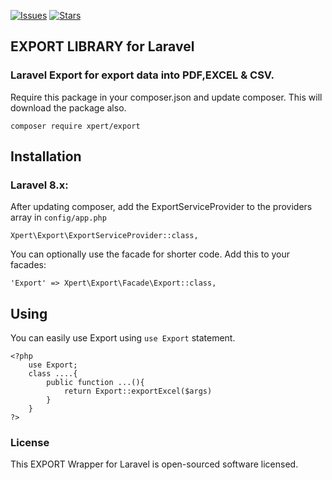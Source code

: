 [![Issues](https://img.shields.io/github/issues/hemantjr/package-export?style=flat-square)](https://github.com/hemantjr/package-export/issues)
[![Stars](https://img.shields.io/github/stars/hemantjr/package-export?style=flat-square)](https://github.com/hemantjr/package-export/stargazers)
## EXPORT LIBRARY for Laravel

###
### Laravel Export for export data into PDF,EXCEL & CSV.

Require this package in your composer.json and update composer. This will download the package also.

    composer require xpert/export

## Installation

### Laravel 8.x:

After updating composer, add the ExportServiceProvider to the providers array in `config/app.php`

    Xpert\Export\ExportServiceProvider::class,

You can optionally use the facade for shorter code. Add this to your facades:

    'Export' => Xpert\Export\Facade\Export::class,

## Using

You can easily use Export using `use Export` statement.

    <?php
        use Export;
        class ....{
            public function ...(){
                return Export::exportExcel($args)
            }
        }
    ?>
    
### License

This EXPORT Wrapper for Laravel is open-sourced software licensed.
 